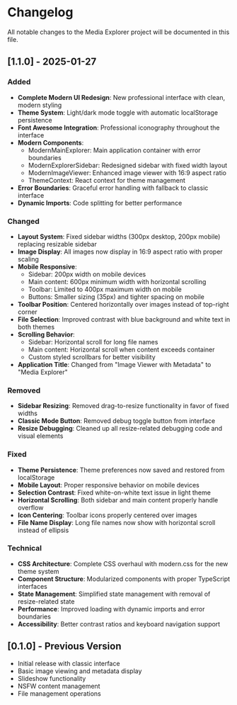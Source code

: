 # Changelog

All notable changes to the Media Explorer project will be documented in this file.

## [1.1.0] - 2025-01-27

### Added
- **Complete Modern UI Redesign**: New professional interface with clean, modern styling
- **Theme System**: Light/dark mode toggle with automatic localStorage persistence
- **Font Awesome Integration**: Professional iconography throughout the interface
- **Modern Components**: 
  - ModernMainExplorer: Main application container with error boundaries
  - ModernExplorerSidebar: Redesigned sidebar with fixed width layout
  - ModernImageViewer: Enhanced image viewer with 16:9 aspect ratio
  - ThemeContext: React context for theme management
- **Error Boundaries**: Graceful error handling with fallback to classic interface
- **Dynamic Imports**: Code splitting for better performance

### Changed
- **Layout System**: Fixed sidebar widths (300px desktop, 200px mobile) replacing resizable sidebar
- **Image Display**: All images now display in 16:9 aspect ratio with proper scaling
- **Mobile Responsive**: 
  - Sidebar: 200px width on mobile devices
  - Main content: 600px minimum width with horizontal scrolling
  - Toolbar: Limited to 400px maximum width on mobile
  - Buttons: Smaller sizing (35px) and tighter spacing on mobile
- **Toolbar Position**: Centered horizontally over images instead of top-right corner
- **File Selection**: Improved contrast with blue background and white text in both themes
- **Scrolling Behavior**: 
  - Sidebar: Horizontal scroll for long file names
  - Main content: Horizontal scroll when content exceeds container
  - Custom styled scrollbars for better visibility
- **Application Title**: Changed from "Image Viewer with Metadata" to "Media Explorer"

### Removed
- **Sidebar Resizing**: Removed drag-to-resize functionality in favor of fixed widths
- **Classic Mode Button**: Removed debug toggle button from interface
- **Resize Debugging**: Cleaned up all resize-related debugging code and visual elements

### Fixed
- **Theme Persistence**: Theme preferences now saved and restored from localStorage
- **Mobile Layout**: Proper responsive behavior on mobile devices
- **Selection Contrast**: Fixed white-on-white text issue in light theme
- **Horizontal Scrolling**: Both sidebar and main content properly handle overflow
- **Icon Centering**: Toolbar icons properly centered over images
- **File Name Display**: Long file names now show with horizontal scroll instead of ellipsis

### Technical
- **CSS Architecture**: Complete CSS overhaul with modern.css for the new theme system
- **Component Structure**: Modularized components with proper TypeScript interfaces
- **State Management**: Simplified state management with removal of resize-related state
- **Performance**: Improved loading with dynamic imports and error boundaries
- **Accessibility**: Better contrast ratios and keyboard navigation support

## [0.1.0] - Previous Version
- Initial release with classic interface
- Basic image viewing and metadata display
- Slideshow functionality
- NSFW content management
- File management operations
